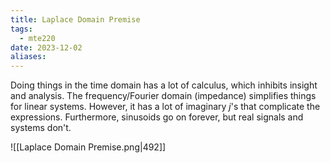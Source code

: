 ```yaml
---
title: Laplace Domain Premise
tags:
  - mte220
date: 2023-12-02
aliases:
---
```

Doing things in the time domain has a lot of calculus, which inhibits insight and analysis. The frequency/Fourier domain (impedance) simplifies things for linear systems. However, it has a lot of imaginary $j$'s that complicate the expressions. Furthermore, sinusoids go on forever, but real signals and systems don't.

![[Laplace Domain Premise.png|492]]